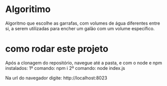 # Algoritimo
Algoritmo que escolhe as garrafas, com volumes de água diferentes entre si, a serem utilizadas para encher um galão com um volume específico.

# como rodar este projeto
Após a clonagem do repositório, navegue até a pasta, e com o node e npm instalados:
1º comando: npm i
2º comando: node index.js

Na url do navegador digite: http://localhost:8023 